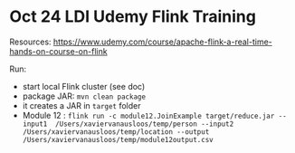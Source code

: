# Oct 24 LDI Udemy Flink Training

Resources:
https://www.udemy.com/course/apache-flink-a-real-time-hands-on-course-on-flink

Run:
- start local Flink cluster (see doc) 
- package JAR: `mvn clean package`
- it creates a JAR in `target` folder
- Module 12 : 
```flink run -c module12.JoinExample target/reduce.jar --input1  /Users/xaviervanausloos/temp/person --input2  /Users/xaviervanausloos/temp/location --output /Users/xaviervanausloos/temp/module12output.csv```
  
